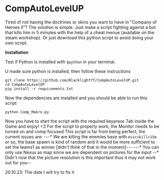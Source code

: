 # CompAutoLevelUP
Tired of not having the doctrines or skins you want to have in "Company of Heroes II"? The solution is simple. Just make a script fighting against a bot that kills him in 5 minutes with the help of a cheat menue (available on the steam workshop). Or just download this python script to avoid doing your own script.

**Installation**

Test if Python is installed with ```$python``` in your terminal.

U made sure python is installed, then follow these instructions
```
git clone https://github.com/BlacklightYT/CompAutoLevelUP.git
cd CompAutoLevelUP
pip install -r requirements.txt

```
Now the dependencies are installed and you should be able to run this script
```
python Comp_Makro.py 
```
Now you have to start the script with the required keypress
Tab inside the Game and enjoy! <3
For the script to properly work, the Monitor needs to be turned on and comp focused
This script is far from being perfect, the current issues are:
---* We are killing the enemies base with ```misc>kill>15m``` or so, the base spawn is kind of random and it would be more sufficient to set the teams1 as winner [didn't think of that in the moment]---
---* You can only use Nexus as map since we are dependent on pictures for the input
--* Didn't now that the picture resolution is this important thus it may not work out for you--

20.10.23: The date I will try to fix it 
